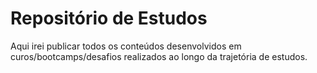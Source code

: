 # Repositório de Estudos

Aqui irei publicar todos os conteúdos desenvolvidos em curos/bootcamps/desafios realizados ao longo da trajetória de estudos.